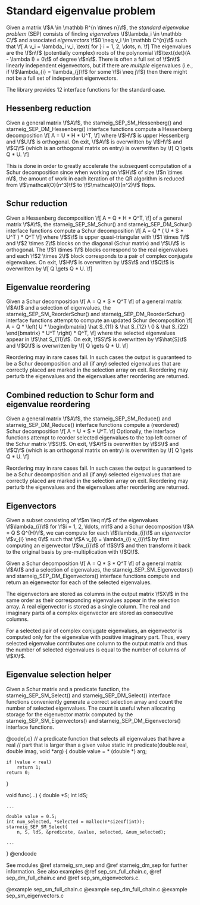 # Standard eigenvalue problem

Given a matrix \f$A \in \mathbb R^{n \times n}\f$, the *standard eigenvalue
problem* (SEP) consists of finding *eigenvalues* \f$\lambda_i \in \mathbb C\f$
and associated *eigenvectors* \f$0 \neq v_i \in \mathbb C^{n}\f$ such that
\f[
  A v_i = \lambda_i v_i, \text{ for } i = 1, 2, \dots, n.
\f]
The eigenvalues are the \f$n\f$ (potentially complex) roots of the polynomial
\f$\text{det}(A - \lambda I) = 0\f$ of degree \f$n\f$. There is often a full set
of \f$n\f$ linearly independent eigenvectors, but if there are *multiple*
eigenvalues (i.e., if \f$\lambda_{i} = \lambda_{j}\f$ for some \f$i \neq j\f$)
then there might not be a full set of independent eigenvectors.

The library provides 12 interface functions for the standard case.

## Hessenberg reduction

Given a general matrix \f$A\f$, the starneig_SEP_SM_Hessenberg() and
starneig_SEP_DM_Hessenberg() interface functions compute a Hessenberg
decomposition
\f[
    A = U * H * U^T,
\f]
where \f$H\f$ is upper Hessenberg and \f$U\f$ is orthogonal. On exit, \f$A\f$ is
overwritten by \f$H\f$ and \f$Q\f$ (which is an orthogonal matrix on entry) is
overwritten by
\f[
    Q \gets Q * U.
\f]

This is done in order to greatly accelerate the subsequent computation of a
Schur decomposition since when working on \f$H\f$ of size \f$n \times n\f$,
the amount of work in each iteration of the QR algorithm is reduced from
\f$\mathcal{O}(n^3)\f$ to \f$\mathcal{O}(n^2)\f$ flops.

## Schur reduction

Given a Hessenberg decomposition
\f[
    A = Q * H * Q^T,
\f]
of a general matrix \f$A\f$, the starneig_SEP_SM_Schur() and
starneig_SEP_DM_Schur() interface functions compute a Schur decomposition
\f[
    A = Q * ( U * S * U^T ) * Q^T
\f]
where \f$S\f$ is upper quasi-triangular with \f$1 \times 1\f$ and
\f$2 \times 2\f$ blocks on the diagonal (Schur matrix) and \f$U\f$ is
orthogonal. The \f$1 \times 1\f$ blocks correspond to the real eigenvalues and
each \f$2 \times 2\f$ block corresponds to a pair of complex conjugate
eigenvalues. On exit, \f$H\f$ is overwritten by \f$S\f$ and \f$Q\f$ is
overwritten by
\f[
    Q \gets Q * U.
\f]

## Eigenvalue reordering

Given a Schur decomposition
\f[
    A = Q * S * Q^T
\f]
of a general matrix \f$A\f$ and a selection of eigenvalues, the
starneig_SEP_SM_ReorderSchur() and starneig_SEP_DM_ReorderSchur() interface
functions attempt to compute an updated Schur decomposition
\f[
    A = Q * \left( U *
        \begin{bmatrix}
          \hat S_{11} & \hat S_{12} \\
          0 & \hat S_{22}
        \end{bmatrix}
    * U^T \right) * Q^T,
\f]
where the selected eigenvalues appear in \f$\hat S_{11}\f$. On exit, \f$S\f$ is overwritten by \f$\hat{S}\f$ and \f$Q\f$ is overwritten
by
\f[
    Q \gets Q * U.
\f]

Reordering may in rare cases fail. In such cases the output is guaranteed to
be a Schur decomposition and all (if any) selected eigenvalues that are
correctly placed are marked in the selection array on exit. Reordering may
perturb the eigenvalues and the eigenvalues after reordering are returned.

## Combined reduction to Schur form and eigenvalue reordering

Given a general matrix \f$A\f$, the starneig_SEP_SM_Reduce() and
starneig_SEP_DM_Reduce() interface functions compute a (reordered) Schur
decomposition
\f[
    A = U * S * U^T.
\f]
Optionally, the interface functions attempt to reorder selected eigenvalues to
the top left corner of the Schur matrix \f$S\f$. On exit, \f$A\f$ is overwritten
by \f$S\f$ and \f$Q\f$ (which is an orthogonal matrix on entry) is overwritten
by
\f[
    Q \gets Q * U.
\f]

Reordering may in rare cases fail. In such cases the output is guaranteed to
be a Schur decomposition and all (if any) selected eigenvalues that are
correctly placed are marked in the selection array on exit. Reordering may
perturb the eigenvalues and the eigenvalues after reordering are returned.

## Eigenvectors

Given a subset consisting of \f$m \leq n\f$ of the eigenvalues \f$\lambda_{i}\f$
for \f$i = 1, 2, \ldots, m\f$ and a Schur decomposition \f$A = Q S Q^{H}\f$, we
can compute for each \f$\lambda_{i}\f$ an *eigenvector* \f$v_{i} \neq 0\f$ such
that \f$A v_{i} = \lambda_{i} v_{i}\f$ by first computing an eigenvector
\f$w_{i}\f$ of \f$S\f$ and then transform it back to the original basis by
pre-multiplication with \f$Q\f$.

Given a Schur decomposition
\f[
    A = Q * S * Q^T
\f]
of a general matrix \f$A\f$ and a selection of eigenvalues,
the starneig_SEP_SM_Eigenvectors() and starneig_SEP_DM_Eigenvectors() interface
functions compute and return an eigenvector for each of the selected
eigenvalues.

The eigenvectors are stored as columns in the output matrix \f$X\f$ in the same
order as their corresponding eigenvalues appear in the selection array. A real
eigenvector is stored as a single column. The real and imaginary parts of a
complex eigenvector are stored as consecutive columns.

For a selected pair of complex conjugate eigenvalues, an eigenvector is
computed only for the eigenvalue with positive imaginary part. Thus, every
selected eigenvalue contributes one column to the output matrix and thus the
number of selected eigenvalues is equal to the number of columns of \f$X\f$.

## Eigenvalue selection helper

Given a Schur matrix and a predicate function, the starneig_SEP_SM_Select() and
starneig_SEP_DM_Select() interface functions conveniently generate a correct
selection array and count the number of selected eigenvalues. The count is
useful when allocating storage for the eigenvector matrix computed by the
starneig_SEP_SM_Eigenvectors() and starneig_SEP_DM_Eigenvectors() interface
functions.

@code{.c}
// a predicate function that selects all eigenvalues that have a real
// part that is larger than a given value
static int predicate(double real, double imag, void *arg)
{
    double value = * (double *) arg;

    if (value < real)
        return 1;
    return 0;
}

void func(...)
{
    double *S; int ldS;

    ...

    double value = 0.5;
    int num_selected, *selected = malloc(n*sizeof(int));
    starneig_SEP_SM_Select(
        n, S, ldS, &predicate, &value, selected, &num_selected);

    ...
}
@endcode

See modules @ref starneig_sm_sep and @ref starneig_dm_sep for further
information. See also examples @ref sep_sm_full_chain.c,
@ref sep_dm_full_chain.c and @ref sep_sm_eigenvectors.c.

@example sep_sm_full_chain.c
@example sep_dm_full_chain.c
@example sep_sm_eigenvectors.c
